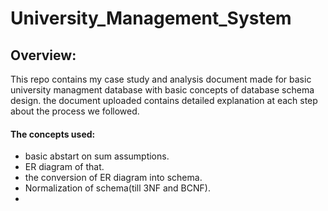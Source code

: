 # University_Management_System

## Overview:
This repo contains my case study and analysis document made for basic university managment database with basic concepts of database schema design.
the document uploaded contains detailed explanation at each step about the process we followed.

#### The concepts used:
* basic abstart on sum assumptions.
* ER diagram of that.
* the conversion of ER diagram into schema.
* Normalization of schema(till 3NF and BCNF).
* 
